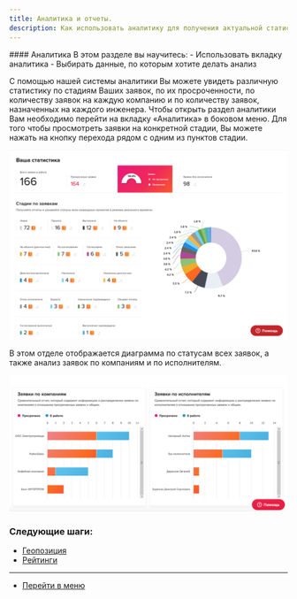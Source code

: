 ```yaml
---
title: Аналитика и отчеты.
description: Как использовать аналитику для получения актуальной статистики по заявкам и оборудованию в системе HubEx?
---
```


<!-- Yandex.Metrika counter -->
<script type="text/javascript" >
   (function(m,e,t,r,i,k,a){m[i]=m[i]||function(){(m[i].a=m[i].a||[]).push(arguments)};
   m[i].l=1*new Date();k=e.createElement(t),a=e.getElementsByTagName(t)[0],k.async=1,k.src=r,a.parentNode.insertBefore(k,a)})
   (window, document, "script", "https://mc.yandex.ru/metrika/tag.js", "ym");
   ym('{{ site.yandex_metric }}', "init", {
        id:'{{ site.yandex_metric }}',
        clickmap:true,
        trackLinks:true,
        accurateTrackBounce:true,
        webvisor:true
   });
</script>
<noscript><div><img src="https://mc.yandex.ru/watch/'{{ site.yandex_metric }}'" style="position:absolute; left:-9999px;" alt="" /></div></noscript>
<!-- /Yandex.Metrika counter -->
<link rel="stylesheet" type="text/css" href="/layouts/style.css">
#### Аналитика
В этом разделе вы научитесь:
- Использовать вкладку аналитика
- Выбирать данные, по которым хотите делать анализ

С помощью нашей системы аналитики Вы можете увидеть различную статистику по стадиям Ваших заявок, по их просроченности, по количеству заявок на каждую компанию и по количеству заявок, назначенных на каждого инженера. Чтобы открыть раздел аналитики Вам необходимо перейти на вкладку «Аналитика» в боковом меню. Для того чтобы просмотреть заявки на конкретной стадии, Вы можете нажать на кнопку перехода рядом с одним из пунктов стадии.

![analyt1.png](/attachments/images/FAQ/USER/Analytics/analyt1.png)

В этом отделе отображается диаграмма по статусам всех заявок, а также анализ заявок по компаниям и по исполнителям.

![analyt2.png](/attachments/images/FAQ/USER/Analytics/analyt2.png)



### Следующие шаги:
- [Геопозиция](./GeoPosition.md)
- [Рейтинги](./Ratings.md)

___
- [Перейти в меню](http://wiki.hubex.ru)
